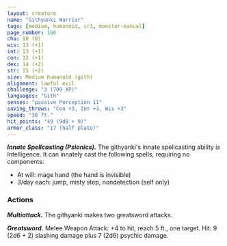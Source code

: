 ```yaml
---
layout: creature
name: "Githyanki Warrior"
tags: [medium, humanoid, cr3, monster-manual]
page_number: 160
cha: 10 (0)
wis: 13 (+1)
int: 13 (+1)
con: 12 (+1)
dex: 14 (+2)
str: 15 (+2)
size: Medium humanoid (gith)
alignment: lawful evil
challenge: "3 (700 XP)"
languages: "Gith"
senses: "passive Perception 11"
saving_throws: "Con +3, Int +3, Wis +3"
speed: "30 ft."
hit_points: "49 (9d8 + 9)"
armor_class: "17 (half plate)"
---
```


***Innate Spellcasting (Psionics).*** The githyanki's innate spellcasting ability is Intelligence. It can innately cast the following spells, requiring no components:
* At will: mage hand (the hand is invisible)
* 3/day each: jump, misty step, nondetection (self only)

### Actions

***Multiattack.*** The githyanki makes two greatsword attacks.

***Greatsword.*** Melee Weapon Attack: +4 to hit, reach 5 ft., one target. Hit: 9 (2d6 + 2) slashing damage plus 7 (2d6) psychic damage.
